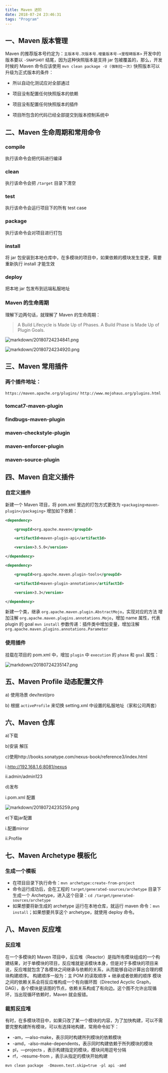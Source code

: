 ```yaml
---
title: Maven 进阶
date: 2018-07-24 23:46:31
tags: "Program"
---
```


## 一、Maven 版本管理

Maven 的推荐版本号约定为：`主版本号.次版本号.增量版本号-<里程碑版本>`
开发中的版本要以 `-SNAPSHOT` 结尾，因为这种快照版本是支持 jar 包被覆盖的，那么，开发时候的 Maven 命令应该使用 `mvn clean package -U (强制拉一次)`
快照版本可以升级为正式版本的条件：
<!-- more -->
- 所以自动化测试应对全部通过

- 项目没有配置任何快照版本的依赖

- 项目没有配置任何快照版本的插件

- 项目所包含的代码已经全部提交到版本控制系统中

  

## 二、Maven 生命周期和常用命令
### compile
执行该命令会把代码进行编译
### clean
执行该命令会把 `/target` 目录下清空
### test
执行该命令会运行项目下的所有 test case
### package
执行该命令会对项目进行打包
### install
将 jar 包安装到本地仓库中，在多模块的项目中，如果依赖的模块发生变更，需要重新执行 install 才能生效
### deploy
把本地 jar 包发布到远端私服地址
### Maven 的生命周期
理解下边两句话，就理解了 Maven 的生命周期：
> A Build Lifecycle is Made Up of Phases.
> A Build Phase is Made Up of Plugin Goals.

![markdown/20180724234841.png](http://p8bc1hri5.bkt.clouddn.com/markdown/20180724234841.png)

![markdown/20180724234920.png](http://p8bc1hri5.bkt.clouddn.com/markdown/20180724234920.png)



## 三、Maven 常用插件

### 两个插件地址：
`https://maven.apache.org/plugins/`
`http://www.mojohaus.org/plugins.html`
### tomcat7-maven-plugin
### findbugs-maven-plugin
### maven-checkstyle-plugin
### maven-enforcer-plugin
### maven-source-plugin



## 四、Maven 自定义插件
### 自定义插件
新建一个 Maven 项目，将 pom.xml 里边的打包方式更改为 `<packaging>maven-plugin</packaging>`
增加如下依赖：

```xml
<dependency>

	<groupId>org.apache.maven</groupId>

	<artifactId>maven-plugin-api</artifactId>

	<version>3.5.0</version>

</dependency>

<dependency>

	<groupId>org.apache.maven.plugin-tools</groupId>

	<artifactId>maven-plugin-annotations</artifactId>

	<version>3.3</version>

</dependency>
```

新建一个类，继承 `org.apache.maven.plugin.AbstractMojo`，实现对应的方法
增加注解 `org.apache.maven.plugins.annotations.Mojo`，增加 name 属性，代表 plugin 的 goal
`mvn install`
参数传递：插件类中增加变量，增加注解 `org.apache.maven.plugins.annotations.Parameter`

### 使用插件
挂载在项目的 pom.xml 中，增加 `plugin` 中 `execution` 的 `phase` 和 `goal` 属性：

![markdown/20180724235147.png](http://p8bc1hri5.bkt.clouddn.com/markdown/20180724235147.png)



## 五、Maven Profile 动态配置文件
a) 使用场景 dev/test/pro

b) 根据 `activeProfile` 来切换 setting.xml 中设置的私服地址（家和公司两套）



## 六、Maven 仓库
a)下载

b)安装 解压

c)使用http://books.sonatype.com/nexus-book/reference3/index.html 

i.http://192.168.1.6:8081/nexus

ii.admin/admin123

d)发布

i.pom.xml 配置 

![markdown/20180724235259.png](http://p8bc1hri5.bkt.clouddn.com/markdown/20180724235259.png)

e)下载jar配置

i.配置mirror

ii.Profile



## 七、Maven Archetype 模板化
### 生成一个模板
- 在项目目录下执行命令：`mvn archetype:create-from-project`
- 命令运行成功后，会在工程的 `target/generated-sources/archetype` 目录下生成一个 Archetype，进入这个目录：`cd /target/generated-sources/archetype`
- 如果想要将新生成的 archetype 运行在本地仓库，就运行 maven 命令：`mvn install`；如果想要共享这个 archetype，就使用 deploy 命令。





## 八、Maven 反应堆
### 反应堆
在一个多模块的 Maven 项目中，反应堆（Reactor）是指所有模块组成的一个构建结果，对于单模块的项目，反应堆就是该模块本身，但是对于多模块的项目来说，反应堆就包含了各模块之间继承与依赖的关系，从而能够自动计算出合理的模块构建顺序。
构建顺序一般为：主 POM 的读取顺序 + 继承或者依赖的顺序
模块之间的依赖关系会将反应堆构成一个有向循环图（Directed Acyclic Graph，DAG），各个模块是该图的节点，依赖关系构成了有向边。这个图不允许出现循环，当出现循环依赖时，Maven 就会报错。
### 裁剪反应堆
有时，在多模块项目中，如果只改了某一个模块的内容，为了加快构建，可以不需要完整构建所有模块，可以有选择地构建，常用命令如下：
- -am，—also-make，表示同时构建所列模块的依赖模块
- -amd，-also-make-dependents，表示同时构建依赖于所列模块的模块
- pl，—projects <args>，表示构建指定的模块，模块间用逗号分隔
- rf，-resume-from <args>，表示从指定的模块开始构建

`mvn clean package  -Dmaven.test.skip=true -pl api -amd`